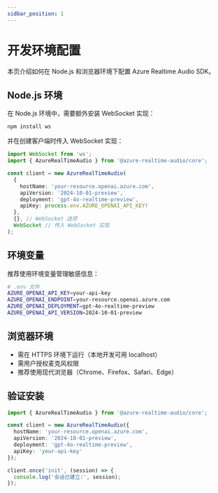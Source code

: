 ```yaml
---
sidbar_position: 1
---
```


# 开发环境配置

本页介绍如何在 Node.js 和浏览器环境下配置 Azure Realtime Audio SDK。

## Node.js 环境

在 Node.js 环境中，需要额外安装 WebSocket 实现：

```bash
npm install ws
```

并在创建客户端时传入 WebSocket 实现：

```typescript
import WebSocket from 'ws';
import { AzureRealTimeAudio } from '@azure-realtime-audio/core';

const client = new AzureRealTimeAudio(
  {
    hostName: 'your-resource.openai.azure.com',
    apiVersion: '2024-10-01-preview',
    deployment: 'gpt-4o-realtime-preview',
    apiKey: process.env.AZURE_OPENAI_API_KEY!
  },
  {}, // WebSocket 选项
  WebSocket // 传入 WebSocket 实现
);
```

## 环境变量

推荐使用环境变量管理敏感信息：

```bash
# .env 文件
AZURE_OPENAI_API_KEY=your-api-key
AZURE_OPENAI_ENDPOINT=your-resource.openai.azure.com
AZURE_OPENAI_DEPLOYMENT=gpt-4o-realtime-preview
AZURE_OPENAI_API_VERSION=2024-10-01-preview
```

## 浏览器环境

- 需在 HTTPS 环境下运行（本地开发可用 localhost）
- 需用户授权麦克风权限
- 推荐使用现代浏览器（Chrome、Firefox、Safari、Edge）

## 验证安装

```typescript
import { AzureRealTimeAudio } from '@azure-realtime-audio/core';

const client = new AzureRealTimeAudio({
  hostName: 'your-resource.openai.azure.com',
  apiVersion: '2024-10-01-preview',
  deployment: 'gpt-4o-realtime-preview',
  apiKey: 'your-api-key'
});

client.once('init', (session) => {
  console.log('会话已建立:', session);
});
``` 